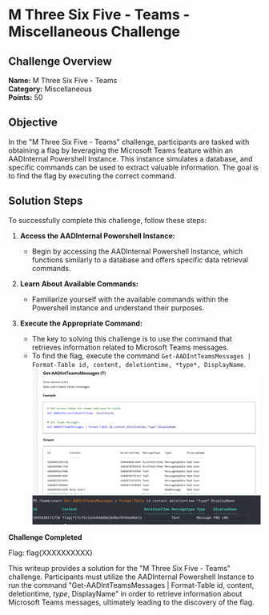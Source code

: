 # M Three Six Five - Teams - Miscellaneous Challenge

## Challenge Overview
**Name:** M Three Six Five - Teams  
**Category:** Miscellaneous  
**Points:** 50

## Objective

In the "M Three Six Five - Teams" challenge, participants are tasked with obtaining a flag by leveraging the Microsoft Teams feature within an AADInternal Powershell Instance. This instance simulates a database, and specific commands can be used to extract valuable information. The goal is to find the flag by executing the correct command.

## Solution Steps

To successfully complete this challenge, follow these steps:

1. **Access the AADInternal Powershell Instance:**
   - Begin by accessing the AADInternal Powershell Instance, which functions similarly to a database and offers specific data retrieval commands.

2. **Learn About Available Commands:**
   - Familiarize yourself with the available commands within the Powershell instance and understand their purposes.

3. **Execute the Appropriate Command:**
   - The key to solving this challenge is to use the command that retrieves information related to Microsoft Teams messages.
   - To find the flag, execute the command `Get-AADIntTeamsMessages | Format-Table id, content, deletiontime, *type*, DisplayName`.
![Command](command.png)
![Flag](flag.png)

**Challenge Completed**

Flag: flag{XXXXXXXXXX}

This writeup provides a solution for the "M Three Six Five - Teams" challenge. Participants must utilize the AADInternal Powershell Instance to run the command "Get-AADIntTeamsMessages | Format-Table id, content, deletiontime, *type*, DisplayName" in order to retrieve information about Microsoft Teams messages, ultimately leading to the discovery of the flag.
